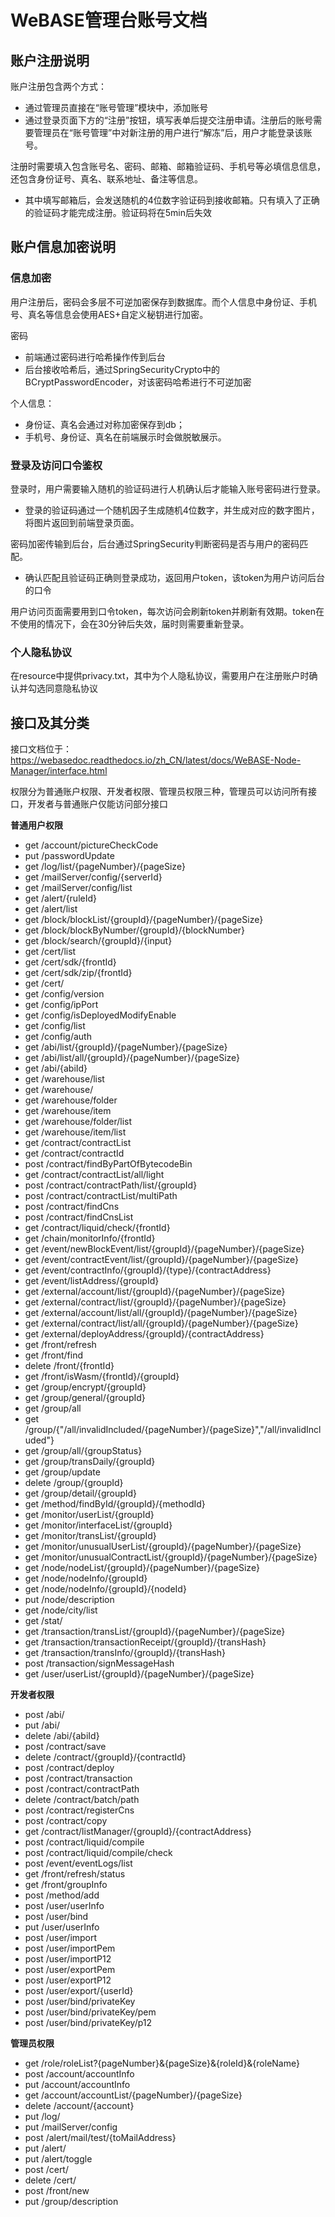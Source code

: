 # WeBASE管理台账号文档

## 账户注册说明

账户注册包含两个方式：
- 通过管理员直接在“账号管理”模块中，添加账号
- 通过登录页面下方的“注册”按钮，填写表单后提交注册申请。注册后的账号需要管理员在“账号管理”中对新注册的用户进行“解冻”后，用户才能登录该账号。

注册时需要填入包含账号名、密码、邮箱、邮箱验证码、手机号等必填信息信息，还包含身份证号、真名、联系地址、备注等信息。
- 其中填写邮箱后，会发送随机的4位数字验证码到接收邮箱。只有填入了正确的验证码才能完成注册。验证码将在5min后失效

## 账户信息加密说明

### 信息加密

用户注册后，密码会多层不可逆加密保存到数据库。而个人信息中身份证、手机号、真名等信息会使用AES+自定义秘钥进行加密。

密码
- 前端通过密码进行哈希操作传到后台
- 后台接收哈希后，通过SpringSecurityCrypto中的BCryptPasswordEncoder，对该密码哈希进行不可逆加密

个人信息：
- 身份证、真名会通过对称加密保存到db；
- 手机号、身份证、真名在前端展示时会做脱敏展示。

### 登录及访问口令鉴权

登录时，用户需要输入随机的验证码进行人机确认后才能输入账号密码进行登录。
- 登录的验证码通过一个随机因子生成随机4位数字，并生成对应的数字图片，将图片返回到前端登录页面。

密码加密传输到后台，后台通过SpringSecurity判断密码是否与用户的密码匹配。
- 确认匹配且验证码正确则登录成功，返回用户token，该token为用户访问后台的口令

用户访问页面需要用到口令token，每次访问会刷新token并刷新有效期。token在不使用的情况下，会在30分钟后失效，届时则需要重新登录。

### 个人隐私协议

在resource中提供privacy.txt，其中为个人隐私协议，需要用户在注册账户时确认并勾选同意隐私协议



## 接口及其分类

接口文档位于：https://webasedoc.readthedocs.io/zh_CN/latest/docs/WeBASE-Node-Manager/interface.html

权限分为普通账户权限、开发者权限、管理员权限三种，管理员可以访问所有接口，开发者与普通账户仅能访问部分接口

**普通用户权限**
- get /account/pictureCheckCode
- put /passwordUpdate
- get /log/list/{pageNumber}/{pageSize}
- get /mailServer/config/{serverId}
- get /mailServer/config/list
- get /alert/{ruleId}
- get /alert/list
- get /block/blockList/{groupId}/{pageNumber}/{pageSize}
- get /block/blockByNumber/{groupId}/{blockNumber}
- get /block/search/{groupId}/{input}
- get /cert/list
- get /cert/sdk/{frontId}
- get /cert/sdk/zip/{frontId}
- get /cert/
- get /config/version
- get /config/ipPort
- get /config/isDeployedModifyEnable
- get /config/list
- get /config/auth
- get /abi/list/{groupId}/{pageNumber}/{pageSize}
- get /abi/list/all/{groupId}/{pageNumber}/{pageSize}
- get /abi/{abiId}
- get /warehouse/list
- get /warehouse/
- get /warehouse/folder
- get /warehouse/item
- get /warehouse/folder/list
- get /warehouse/item/list
- get /contract/contractList
- get /contract/contractId
- post /contract/findByPartOfBytecodeBin
- get /contract/contractList/all/light
- post /contract/contractPath/list/{groupId}
- post /contract/contractList/multiPath
- post /contract/findCns
- post /contract/findCnsList
- get /contract/liquid/check/{frontId}
- get /chain/monitorInfo/{frontId}
- get /event/newBlockEvent/list/{groupId}/{pageNumber}/{pageSize}
- get /event/contractEvent/list/{groupId}/{pageNumber}/{pageSize}
- get /event/contractInfo/{groupId}/{type}/{contractAddress}
- get /event/listAddress/{groupId}
- get /external/account/list/{groupId}/{pageNumber}/{pageSize}
- get /external/contract/list/{groupId}/{pageNumber}/{pageSize}
- get /external/account/list/all/{groupId}/{pageNumber}/{pageSize}
- get /external/contract/list/all/{groupId}/{pageNumber}/{pageSize}
- get /external/deployAddress/{groupId}/{contractAddress}
- get /front/refresh
- get /front/find
- delete /front/{frontId}
- get /front/isWasm/{frontId}/{groupId}
- get /group/encrypt/{groupId}
- get /group/general/{groupId}
- get /group/all
- get /group/{"/all/invalidIncluded/{pageNumber}/{pageSize}","/all/invalidIncluded"}
- get /group/all/{groupStatus}
- get /group/transDaily/{groupId}
- get /group/update
- delete /group/{groupId}
- get /group/detail/{groupId}
- get /method/findById/{groupId}/{methodId}
- get /monitor/userList/{groupId}
- get /monitor/interfaceList/{groupId}
- get /monitor/transList/{groupId}
- get /monitor/unusualUserList/{groupId}/{pageNumber}/{pageSize}
- get /monitor/unusualContractList/{groupId}/{pageNumber}/{pageSize}
- get /node/nodeList/{groupId}/{pageNumber}/{pageSize}
- get /node/nodeInfo/{groupId}
- get /node/nodeInfo/{groupId}/{nodeId}
- put /node/description
- get /node/city/list
- get /stat/
- get /transaction/transList/{groupId}/{pageNumber}/{pageSize}
- get /transaction/transactionReceipt/{groupId}/{transHash}
- get /transaction/transInfo/{groupId}/{transHash}
- post /transaction/signMessageHash
- get /user/userList/{groupId}/{pageNumber}/{pageSize}


**开发者权限**
- post /abi/
- put /abi/
- delete /abi/{abiId}
- post /contract/save
- delete /contract/{groupId}/{contractId}
- post /contract/deploy
- post /contract/transaction
- post /contract/contractPath
- delete /contract/batch/path
- post /contract/registerCns
- post /contract/copy
- get /contract/listManager/{groupId}/{contractAddress}
- post /contract/liquid/compile
- post /contract/liquid/compile/check
- post /event/eventLogs/list
- get /front/refresh/status
- get /front/groupInfo
- post /method/add
- post /user/userInfo
- post /user/bind
- put /user/userInfo
- post /user/import
- post /user/importPem
- post /user/importP12
- post /user/exportPem
- post /user/exportP12
- post /user/export/{userId}
- post /user/bind/privateKey
- post /user/bind/privateKey/pem
- post /user/bind/privateKey/p12

**管理员权限**
- get /role/roleList?{pageNumber}&{pageSize}&{roleId}&{roleName}
- post /account/accountInfo
- put /account/accountInfo
- get /account/accountList/{pageNumber}/{pageSize}
- delete /account/{account}
- put /log/
- put /mailServer/config
- post /alert/mail/test/{toMailAddress}
- put /alert/
- put /alert/toggle
- post /cert/
- delete /cert/
- post /front/new
- put /group/description

